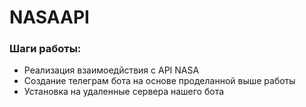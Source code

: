# NASAAPI
### Шаги работы:
* Реализация взаимоедйствия с API NASA
* Создание телеграм бота на основе проделанной выше работы
* Установка на удаленные сервера нашего бота
